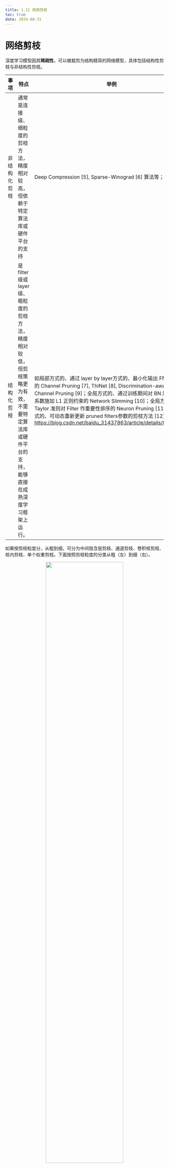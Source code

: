 ```yaml
---
title: 1.11 网络剪枝
toc: true
date: 2019-08-31
---
```


# 网络剪枝

深度学习模型因其**稀疏性**，可以被裁剪为结构精简的网络模型，具体包括结构性剪枝与非结构性剪枝。

| 事项         | 特点                                                         | 举例                                                         |
| ------------ | ------------------------------------------------------------ | ------------------------------------------------------------ |
| 非结构化剪枝 | 通常是连接级、细粒度的剪枝方法，精度相对较高，但依赖于特定算法库或硬件平台的支持 | Deep Compression [5], Sparse-Winograd [6] 算法等；           |
| 结构化剪枝   | 是 filter 级或 layer 级、粗粒度的剪枝方法，精度相对较低，但剪枝策略更为有效，不需要特定算法库或硬件平台的支持，能够直接在成熟深度学习框架上运行。 | 如局部方式的、通过 layer by layer方式的、最小化输出 FM 重建误差的 Channel Pruning [7], ThiNet [8], Discrimination-aware Channel Pruning [9]；全局方式的、通过训练期间对 BN 层 Gamma 系数施加 L1 正则约束的 Network Slimming [10]；全局方式的、按 Taylor 准则对 Filter 作重要性排序的 Neuron Pruning [11]；全局方式的、可动态重新更新 pruned filters参数的剪枝方法 [12];<br />https://blog.csdn.net/baidu_31437863/article/details/84474847 |

如果按剪枝粒度分，从粗到细，可分为中间隐含层剪枝、通道剪枝、卷积核剪枝、核内剪枝、单个权重剪枝。下面按照剪枝粒度的分类从粗（左）到细（右）。

<p align="center">
    <img width="70%" height="70%" src="http://images.iterate.site/blog/image/20190722/RJESwoR5xG34.png?imageslim">
</p>


（a）层间剪枝   （b）特征图剪枝    （c）k*k核剪枝   （d）核内剪枝

| 事项                 | 特点                                                         |
| -------------------- | ------------------------------------------------------------ |
| 单个权重粒度         | 早期 Le Cun[16]提出的 OBD(optimal brain damage)将网络中的任意权重参数都看作单个参数，能够有效地提高预测准确率，却不能减小运行时间；同时，剪枝代价过高，只适用于小网络 |
| 核内权重粒度         | 网络中的任意权重被看作是单个参数并进行随机非结构化剪枝，该粒度的剪枝导致网络连接不规整，需要通过稀疏表达来减少内存占用，进而导致在前向传播预测时，需要大量的条件判断和额外空间来标明零或非零参数的位置，因此不适用于并行计算 |
| 卷积核粒度与通道粒度 | 卷积核粒度与通道粒度属于粗粒度剪枝，不依赖任何稀疏卷积计算库及专用硬件；同时，能够在获得高压缩率的同时大量减小测试阶段的计算时间。由 |

从剪枝目标上分类，可分为减少参数/网络复杂度、减少过拟合/增加泛化能力/提高准确率、减小部署运行时间/提高网络效率及减小训练时间等。

## 典型剪枝方法对比

|      剪枝方法      |  修剪对象  |     修剪方式      |     效果     |
| :----------------: | :--------: | :---------------: | :----------: |
|  Deep Compression  |    权重    |     随机修剪      |   50倍压缩   |
| Structured Pruning |    权重    | 组稀疏+排他性稀疏 |   性能提升   |
|  Network Slimming  | 特征图通道 | 根据尺度因子修剪  | 节省计算资源 |
|       mProp        |    梯度    | 修剪幅值小的梯度  |     加速     |






# 相关

- [DeepLearning-500-questions](https://github.com/scutan90/DeepLearning-500-questions)
